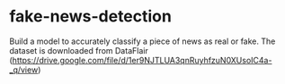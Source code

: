 # fake-news-detection
Build a model to accurately classify a piece of news as real or fake. The dataset is downloaded from DataFlair (https://drive.google.com/file/d/1er9NJTLUA3qnRuyhfzuN0XUsoIC4a-_q/view)
